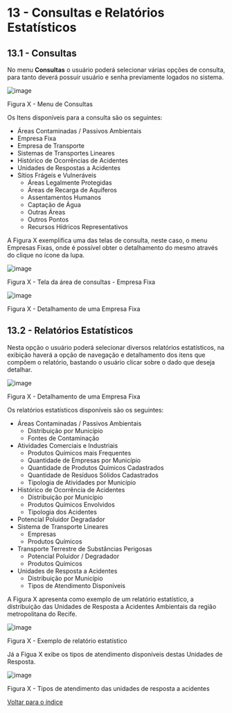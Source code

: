 # 13 - Consultas e Relatórios Estatísticos

## 13.1 - Consultas

No menu **Consultas** o usuário poderá selecionar várias opções de consulta, para tanto deverá possuir usuário e senha previamente logados no sistema.


![image](../img/13/13_1.png)

Figura X - Menu de Consultas


Os Itens disponíveis para a consulta são os seguintes:


- Áreas Contaminadas / Passivos Ambientais
-  Empresa Fixa
-  Empresa de Transporte
- Sistemas de Transportes Lineares
- Histórico de Ocorrências de Acidentes
- Unidades de Respostas a Acidentes
- Sítios Frágeis e Vulneráveis
	- Áreas Legalmente Protegidas
	- Áreas de Recarga de Aquíferos
	- Assentamentos Humanos
	- Captação de Água
	- Outras Áreas
	- Outros Pontos
	- Recursos Hídricos Representativos 


A Figura X exemplifica uma das telas de consulta, neste caso, o menu Empresas Fixas, onde é possível obter o detalhamento do mesmo através do clique no ícone da lupa.


![image](../img/13/13_2.png)

Figura X - Tela da área de consultas - Empresa Fixa


![image](../img/13/13_3.jpg)

Figura X - Detalhamento de uma Empresa Fixa


## 13.2 - Relatórios Estatísticos

Nesta opção o usuário poderá selecionar diversos relatórios estatísticos, na exibição haverá a opção de navegação e detalhamento dos itens que compõem o relatório, bastando o usuário clicar sobre o dado que deseja detalhar.

![image](../img/13/13_4.png)

Figura X - Detalhamento de uma Empresa Fixa

Os relatórios estatísticos disponíveis são os seguintes:

- Áreas Contaminadas / Passivos Ambientais
	- Distribuição por Município
	- Fontes de Contaminação
- Atividades Comerciais e Industriais
	- Produtos Químicos mais Frequentes
	- Quantidade de Empresas por Município
	- Quantidade de Produtos Químicos Cadastrados
	- Quantidade de Resíduos Sólidos Cadastrados
	- Tipologia de Atividades por Município 
- Histórico de Ocorrência de Acidentes
	- Distribuição por Município
	- Produtos Químicos Envolvidos
	- Tipologia dos Acidentes
- Potencial Poluidor Degradador
- Sistema de Transporte Lineares
	- Empresas
	- Produtos Químicos
- Transporte Terrestre de Substâncias Perigosas
	- Potencial Poluidor / Degradador
	- Produtos Químicos
- Unidades de Resposta a Acidentes
	- Distribuição por Município
	- Tipos de Atendimento Disponíveis 

	
A Figura X apresenta como exemplo de um relatório estatístico, a distribuição das Unidades de Resposta a Acidentes Ambientais da região metropolitana do Recife.

![image](../img/13/13_5.jpg)

Figura X - Exemplo de relatório estatístico

Já a Figua X exibe os tipos de atendimento disponíveis destas Unidades de Resposta.

![image](../img/13/13_6.jpg)

Figura X - Tipos de atendimento das unidades de resposta a acidentes


[Voltar para o índice][1]

[1]:https://github.com/marcellobenigno/p2r2-doc
